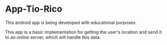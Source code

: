 # App-Tio-Rico

This android app is being developed with educational purposes.

This app is a basic implementation for getting the user's location and send it to an
online server, which will handle this data.

